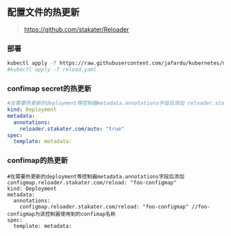 ## 配置文件的热更新


>https://github.com/stakater/Reloader  

### 部署 
```bash
kubectl apply -f https://raw.githubusercontent.com/jafardu/kubernetes/master/configmap/reload.yaml
#kubectl apply -f reload.yaml
```
### confimap secret的热更新
```yaml
#在需要热更新的deployment等控制器metadata.annotations字段后添加 reloader.stakater.com/auto: "true"
kind: Deployment
metadata:
  annotations:
    reloader.stakater.com/auto: "true"
spec:
  template: metadata:
```
### confimap的热更新

```
#在需要热更新的deployment等控制器metadata.annotations字段后添加 configmap.reloader.stakater.com/reload: "foo-configmap"
kind: Deployment
metadata:
  annotations:
    configmap.reloader.stakater.com/reload: "foo-configmap" //foo-configmap为该控制器使用到的confimap名称
spec:
  template: metadata:
```


